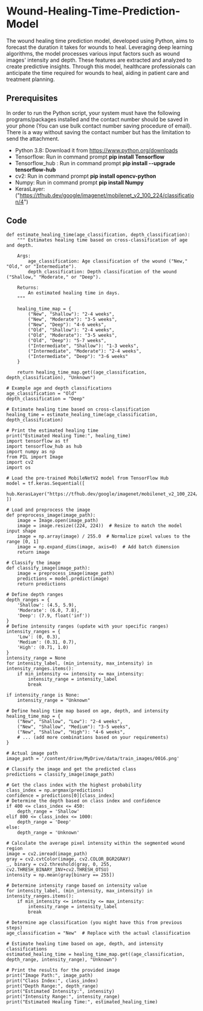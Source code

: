 # Wound-Healing-Time-Prediction-Model

The wound healing time prediction model, developed using Python, aims to forecast the duration it takes for wounds to heal. Leveraging deep learning algorithms, the model processes various input factors such as wound images' intensity and depth. These features are extracted and analyzed to create predictive insights. Through this model, healthcare professionals can anticipate the time required for wounds to heal, aiding in patient care and treatment planning.

## Prerequisites
In order to run the Python script, your system must have the following programs/packages installed and the contact number should be saved in your phone (You can use bulk contact number saving procedure of email). There is a way without saving the contact number but has the limitation to send the attachment.
* Python 3.8: Download it from https://www.python.org/downloads
* Tensorflow: Run in command prompt **pip install Tensorflow**
* Tensorflow_hub : Run in command prompt **pip install --upgrade tensorflow-hub**
* cv2: Run in command prompt **pip install opencv-python**
* Numpy: Run in command prompt **pip install Numpy**
* KerasLayer: ("https://tfhub.dev/google/imagenet/mobilenet_v2_100_224/classification/4")

 ## Code
```
def estimate_healing_time(age_classification, depth_classification):
    """ Estimates healing time based on cross-classification of age and depth.

    Args:
        age_classification: Age classification of the wound ("New," "Old," or "Intermediate").
        depth_classification: Depth classification of the wound ("Shallow," "Moderate," or "Deep").

    Returns:
        An estimated healing time in days.
    """

    healing_time_map = {
        ("New", "Shallow"): "2-4 weeks",
        ("New", "Moderate"): "3-5 weeks",
        ("New", "Deep"): "4-6 weeks",
        ("Old", "Shallow"): "2-4 weeks",
        ("Old", "Moderate"): "3-5 weeks",
        ("Old", "Deep"): "5-7 weeks",
        ("Intermediate", "Shallow"): "1-3 weeks",
        ("Intermediate", "Moderate"): "2-4 weeks",
        ("Intermediate", "Deep"): "3-6 weeks"
    }

    return healing_time_map.get((age_classification, depth_classification), "Unknown")

# Example age and depth classifications
age_classification = "Old"
depth_classification = "Deep"

# Estimate healing time based on cross-classification
healing_time = estimate_healing_time(age_classification, depth_classification)

# Print the estimated healing time
print("Estimated Healing Time:", healing_time)
import tensorflow as tf
import tensorflow_hub as hub
import numpy as np
from PIL import Image
import cv2
import os

# Load the pre-trained MobileNetV2 model from TensorFlow Hub
model = tf.keras.Sequential([
    hub.KerasLayer("https://tfhub.dev/google/imagenet/mobilenet_v2_100_224/classification/4")
])

# Load and preprocess the image
def preprocess_image(image_path):
    image = Image.open(image_path)
    image = image.resize((224, 224))  # Resize to match the model input shape
    image = np.array(image) / 255.0  # Normalize pixel values to the range [0, 1]
    image = np.expand_dims(image, axis=0)  # Add batch dimension
    return image

# Classify the image
def classify_image(image_path):
    image = preprocess_image(image_path)
    predictions = model.predict(image)
    return predictions

# Define depth ranges
depth_ranges = {
    'Shallow': (4.5, 5.9),
    'Moderate': (6.0, 7.8),
    'Deep': (7.9, float('inf'))
}
# Define intensity ranges (update with your specific ranges)
intensity_ranges = {
    'Low': (0, 0.3),
    'Medium': (0.31, 0.7),
    'High': (0.71, 1.0)
}
intensity_range = None
for intensity_label, (min_intensity, max_intensity) in intensity_ranges.items():
    if min_intensity <= intensity <= max_intensity:
        intensity_range = intensity_label
        break

if intensity_range is None:
    intensity_range = "Unknown"

# Define healing time map based on age, depth, and intensity
healing_time_map = {
    ("New", "Shallow", "Low"): "2-4 weeks",
    ("New", "Shallow", "Medium"): "3-5 weeks",
    ("New", "Shallow", "High"): "4-6 weeks",
    # ... (add more combinations based on your requirements)
}

# Actual image path
image_path = '/content/drive/MyDrive/data/train_images/0016.png'

# Classify the image and get the predicted class
predictions = classify_image(image_path)

# Get the class index with the highest probability
class_index = np.argmax(predictions)
confidence = predictions[0][class_index]
# Determine the depth based on class index and confidence
if 400 <= class_index <= 450:
    depth_range = 'Shallow'
elif 800 <= class_index <= 1000:
    depth_range = 'Deep'
else:
    depth_range = 'Unknown'

# Calculate the average pixel intensity within the segmented wound region
image = cv2.imread(image_path)
gray = cv2.cvtColor(image, cv2.COLOR_BGR2GRAY)
_, binary = cv2.threshold(gray, 0, 255, cv2.THRESH_BINARY_INV+cv2.THRESH_OTSU)
intensity = np.mean(gray[binary == 255])

# Determine intensity range based on intensity value
for intensity_label, (min_intensity, max_intensity) in intensity_ranges.items():
    if min_intensity <= intensity <= max_intensity:
        intensity_range = intensity_label
        break

# Determine age classification (you might have this from previous steps)
age_classification = "New"  # Replace with the actual classification

# Estimate healing time based on age, depth, and intensity classifications
estimated_healing_time = healing_time_map.get((age_classification, depth_range, intensity_range), "Unknown")

# Print the results for the provided image
print("Image Path:", image_path)
print("Class Index:", class_index)
print("Depth Range:", depth_range)
print("Estimated Intensity:", intensity)
print("Intensity Range:", intensity_range)
print("Estimated Healing Time:", estimated_healing_time)
